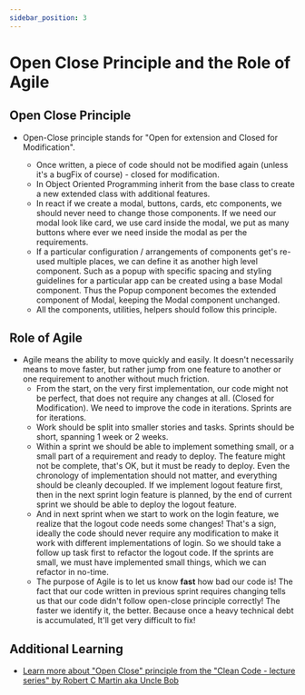 ```yaml
---
sidebar_position: 3
---
```


# Open Close Principle and the Role of Agile

## Open Close Principle

- Open-Close principle stands for "Open for extension and Closed for Modification".

  - Once written, a piece of code should not be modified again (unless it's a bugFix of course) - closed for modification.
  - In Object Oriented Programming inherit from the base class to create a new extended class with additional features.
  - In react if we create a modal, buttons, cards, etc components, we should never need to change those components. If we need our modal look like card, we use card inside the modal, we put as many buttons where ever we need inside the modal as per the requirements.
  - If a particular configuration / arrangements of components get's re-used multiple places, we can define it as another high level component. Such as a popup with specific spacing and styling guidelines for a particular app can be created using a base Modal component. Thus the Popup component becomes the extended component of Modal, keeping the Modal component unchanged.
  - All the components, utilities, helpers should follow this principle.

## Role of Agile

- Agile means the ability to move quickly and easily. It doesn't necessarily means to move faster, but rather jump from one feature to another or one requirement to another without much friction.
  - From the start, on the very first implementation, our code might not be perfect, that does not require any changes at all. (Closed for Modification). We need to improve the code in iterations. Sprints are for iterations.
  - Work should be split into smaller stories and tasks. Sprints should be short, spanning 1 week or 2 weeks.
  - Within a sprint we should be able to implement something small, or a small part of a requirement and ready to deploy. The feature might not be complete, that's OK, but it must be ready to deploy. Even the chronology of implementation should not matter, and everything should be cleanly decoupled. If we implement logout feature first, then in the next sprint login feature is planned, by the end of current sprint we should be able to deploy the logout feature.
  - And in next sprint when we start to work on the login feature, we realize that the logout code needs some changes! That's a sign, ideally the code should never require any modification to make it work with different implementations of login. So we should take a follow up task first to refactor the logout code. If the sprints are small, we must have implemented small things, which we can refactor in no-time.
  - The purpose of Agile is to let us know **fast** how bad our code is! The fact that our code written in previous sprint requires changing tells us that our code didn't follow open-close principle correctly! The faster we identify it, the better. Because once a heavy technical debt is accumulated, It'll get very difficult to fix!

## Additional Learning

- [Learn more about "Open Close" principle from the "Clean Code - lecture series" by Robert C Martin aka Uncle Bob](https://www.youtube.com/playlist?list=PLdTodMosi-BxYqebBBI6JOQitcdUzF4YJ)
